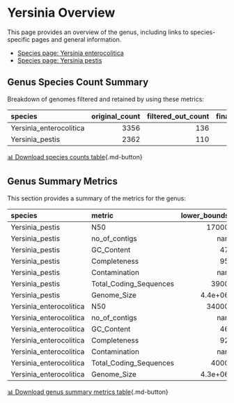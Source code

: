 # Yersinia Overview
This page provides an overview of the genus, including links to species-specific pages and general information.

- [Species page: Yersinia enterocolitica](Yersinia_enterocolitica/index.md)
- [Species page: Yersinia pestis](Yersinia_pestis/index.md)
## Genus Species Count Summary
Breakdown of genomes filtered and retained by using these metrics:

| species                 |   original_count |   filtered_out_count |   final_count |
|:------------------------|-----------------:|---------------------:|--------------:|
| Yersinia_enterocolitica |             3356 |                  136 |          3220 |
| Yersinia_pestis         |             2362 |                  110 |          2252 |


[📊 Download species counts table](species_counts.csv){.md-button}
## Genus Summary Metrics
This section provides a summary of the metrics for the genus:

| species                 | metric                 |   lower_bounds |   upper_bounds |
|:------------------------|:-----------------------|---------------:|---------------:|
| Yersinia_pestis         | N50                    |    17000       |      nan       |
| Yersinia_pestis         | no_of_contigs          |      nan       |      540       |
| Yersinia_pestis         | GC_Content             |       47       |       48       |
| Yersinia_pestis         | Completeness           |       95       |      nan       |
| Yersinia_pestis         | Contamination          |      nan       |        2       |
| Yersinia_pestis         | Total_Coding_Sequences |     3900       |     4600       |
| Yersinia_pestis         | Genome_Size            |        4.4e+06 |        5e+06   |
| Yersinia_enterocolitica | N50                    |    34000       |      nan       |
| Yersinia_enterocolitica | no_of_contigs          |      nan       |      330       |
| Yersinia_enterocolitica | GC_Content             |       46       |       48       |
| Yersinia_enterocolitica | Completeness           |       92       |      nan       |
| Yersinia_enterocolitica | Contamination          |      nan       |        5       |
| Yersinia_enterocolitica | Total_Coding_Sequences |     4000       |     5000       |
| Yersinia_enterocolitica | Genome_Size            |        4.3e+06 |        5.2e+06 |


[📊 Download genus summary metrics table](genus_summary_metrics.csv){.md-button}
